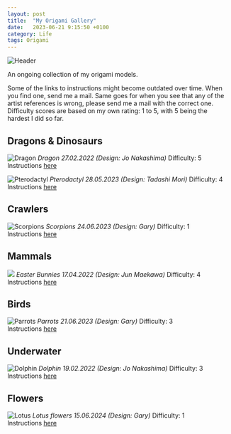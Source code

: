 ```yaml
---
layout: post
title:  "My Origami Gallery"
date:   2023-06-21 9:15:50 +0100
category: Life
tags: Origami
---
```

![Header](/images/origami-collection/article_header.jpg)

An ongoing collection of my origami models.  
<!--more-->
Some of the links to instructions might become outdated over time. When you find one, send me a mail.
Same goes for when you see that any of the artist references is wrong, please send me a mail with the correct one.
Difficulty scores are based on my own rating: 1 to 5, with 5 being the hardest I did so far.

## Dragons & Dinosaurs
![Dragon](/images/origami-collection/dragon1.jpg)
*Dragon 27.02.2022 (Design: Jo Nakashima)*
Difficulty: 5  
Instructions [here][dragon1]

![Pterodactyl](/images/origami-collection/pterodactyl1.jpg)
*Pterodactyl 28.05.2023 (Design: Tadashi Mori)*
Difficulty: 4  
Instructions [here][pterodactyl1]

## Crawlers
![Scorpions](/images/origami-collection/scorpion1.jpg)
*Scorpions 24.06.2023 (Design: Gary)*
Difficulty: 1  
Instructions [here][scorpion1]

## Mammals 
![](/images/origami-collection/bunny1.jpg)
*Easter Bunnies 17.04.2022 (Design: Jun Maekawa)*
Difficulty: 4  
Instructions [here][bunny1]

## Birds
![Parrots](/images/origami-collection/parrot1.jpg)
*Parrots 21.06.2023 (Design: Gary)*
Difficulty: 3  
Instructions [here][parrot1]

## Underwater
![Dolphin](/images/origami-collection/dolphin1.jpg)
*Dolphin 19.02.2022 (Design: Jo Nakashima)*
Difficulty: 3  
Instructions [here][dolphin1]

## Flowers
![Lotus](/images/origami-collection/lotus1.jpg)
*Lotus flowers 15.06.2024 (Design: Gary)*
Difficulty: 1  
Instructions [here][lotus1]


[dragon1]: (https://jonakashima.com.br/2020/07/25/origami-dragon-v3/)
[bunny1]: (https://www.youtube.com/watch?v=kOeX5kuW2gQ)
[dolphin1]: (https://jonakashima.com.br/2017/10/28/origami-dolphin/)
[parrot1]: (https://www.youtube.com/watch?v=7rbpnnnUUCg)
[scorpion1]: (https://www.youtube.com/watch?v=OEbtgtyfEoQ)
[pterodactyl1]: (https://www.youtube.com/watch?v=guCAfLBqAvw)
[lotus1]: (https://www.youtube.com/watch?v=WVVrpkzBlGU)